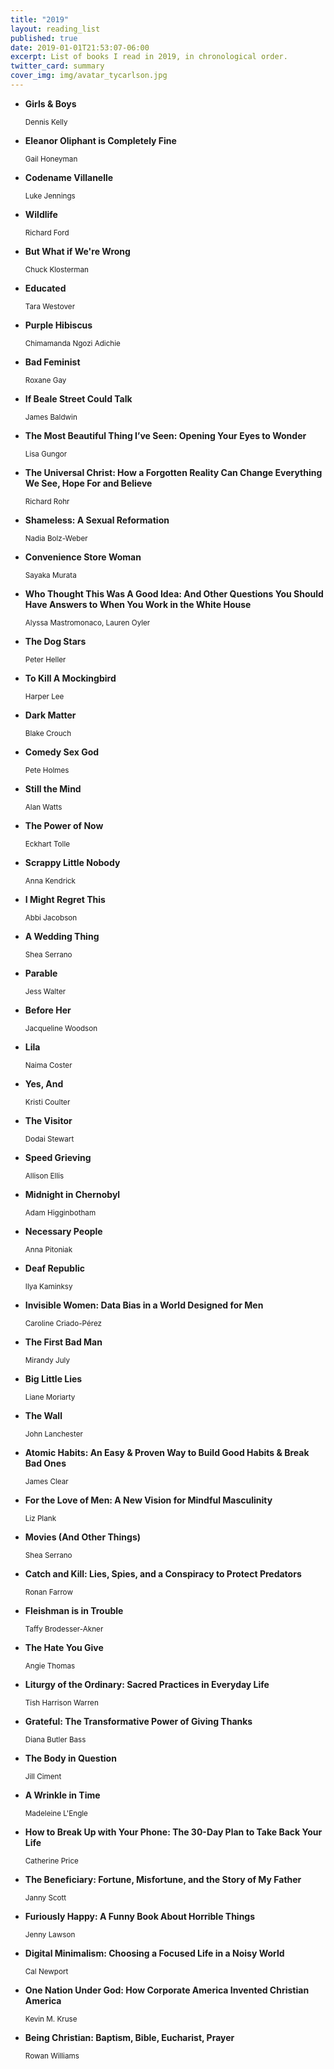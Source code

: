 ```yaml
---
title: "2019"
layout: reading_list
published: true
date: 2019-01-01T21:53:07-06:00
excerpt: List of books I read in 2019, in chronological order.
twitter_card: summary
cover_img: img/avatar_tycarlson.jpg
---
```


- **Girls & Boys**
  <div><small>Dennis Kelly</small></div>

- **Eleanor Oliphant is Completely Fine**
  <div><small>Gail Honeyman</small></div>

- **Codename Villanelle**
  <div><small>Luke Jennings</small></div>

- **Wildlife**
  <div><small>Richard Ford</small></div>

- **But What if We're Wrong**
  <div><small>Chuck Klosterman</small></div>

- **Educated**
  <div><small>Tara Westover</small></div>

- **Purple Hibiscus**
  <div><small>Chimamanda Ngozi Adichie</small></div>

- **Bad Feminist**
  <div><small>Roxane Gay</small></div>

- **If Beale Street Could Talk**
  <div><small>James Baldwin</small></div>

- **The Most Beautiful Thing I’ve Seen: Opening Your Eyes to Wonder**
  <div><small>Lisa Gungor</small></div>

- **The Universal Christ: How a Forgotten Reality Can Change Everything We See, Hope For and Believe**
  <div><small>Richard Rohr</small></div>

- **Shameless: A Sexual Reformation**
  <div><small>Nadia Bolz-Weber</small></div>

- **Convenience Store Woman**
  <div><small>Sayaka Murata</small></div>

- **Who Thought This Was A Good Idea: And Other Questions You Should Have Answers to When You Work in the White House**
  <div><small>Alyssa Mastromonaco, Lauren Oyler</small></div>

- **The Dog Stars**
  <div><small>Peter Heller</small></div>

- **To Kill A Mockingbird**
  <div><small>Harper Lee</small></div>

- **Dark Matter**
  <div><small>Blake Crouch</small></div>

- **Comedy Sex God**
  <div><small>Pete Holmes</small></div>

- **Still the Mind**
  <div><small>Alan Watts</small></div>

- **The Power of Now**
  <div><small>Eckhart Tolle</small></div>

- **Scrappy Little Nobody**
  <div><small>Anna Kendrick</small></div>

- **I Might Regret This**
  <div><small>Abbi Jacobson</small></div>

- **A Wedding Thing**
  <div><small>Shea Serrano</small></div>

- **Parable**
  <div><small>Jess Walter</small></div>

- **Before Her**
  <div><small>Jacqueline Woodson</small></div>

- **Lila**
  <div><small>Naima Coster</small></div>

- **Yes, And**
  <div><small>Kristi Coulter</small></div>

- **The Visitor**
  <div><small>Dodai Stewart</small></div>

- **Speed Grieving**
  <div><small>Allison Ellis</small></div>

- **Midnight in Chernobyl**
  <div><small>Adam Higginbotham</small></div>

- **Necessary People**
  <div><small>Anna Pitoniak</small></div>

- **Deaf Republic**
  <div><small>Ilya Kaminksy</small></div>

- **Invisible Women: Data Bias in a World Designed for Men**
  <div><small> Caroline Criado-Pérez</small></div>

- **The First Bad Man**
  <div><small>Mirandy July</small></div>

- **Big Little Lies**
  <div><small>Liane Moriarty</small></div>

- **The Wall**
  <div><small>John Lanchester</small></div>

- **Atomic Habits: An Easy & Proven Way to Build Good Habits & Break Bad Ones**
  <div><small>James Clear</small></div>

- **For the Love of Men: A New Vision for Mindful Masculinity**
  <div><small>Liz Plank</small></div>

- **Movies (And Other Things)**
  <div><small>Shea Serrano</small></div>

- **Catch and Kill: Lies, Spies, and a Conspiracy to Protect Predators**
  <div><small>Ronan Farrow</small></div>

- **Fleishman is in Trouble**
  <div><small>Taffy Brodesser-Akner</small></div>

- **The Hate You Give**
  <div><small>Angie Thomas</small></div>

- **Liturgy of the Ordinary: Sacred Practices in Everyday Life**
  <div><small>Tish Harrison Warren</small></div>

- **Grateful: The Transformative Power of Giving Thanks**
  <div><small>Diana Butler Bass</small></div>

- **The Body in Question**
  <div><small>Jill Ciment</small></div>

- **A Wrinkle in Time**
  <div><small>Madeleine L'Engle</small></div>

- **How to Break Up with Your Phone: The 30-Day Plan to Take Back Your Life**
  <div><small>Catherine Price</small></div>

- **The Beneficiary: Fortune, Misfortune, and the Story of My Father**
  <div><small>Janny Scott</small></div>

- **Furiously Happy: A Funny Book About Horrible Things**
  <div><small>Jenny Lawson</small></div>

- **Digital Minimalism: Choosing a Focused Life in a Noisy World**
  <div><small>Cal Newport</small></div>

- **One Nation Under God: How Corporate America Invented Christian America**
  <div><small>Kevin M. Kruse</small></div>

- **Being Christian: Baptism, Bible, Eucharist, Prayer**
  <div><small>Rowan Williams</small></div>
